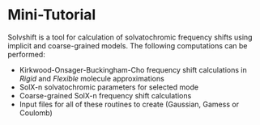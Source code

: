 Mini-Tutorial
=============

Solvshift is a tool for calculation of solvatochromic frequency shifts using implicit and coarse-grained models. 
The following computations can be performed:
- Kirkwood-Onsager-Buckingham-Cho frequency shift calculations in *Rigid* and *Flexible* molecule approximations
- SolX-n solvatochromic parameters for selected mode
- Coarse-grained SolX-n frequency shift calculations
- Input files for all of these routines to create (Gaussian, Gamess or Coulomb)
